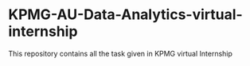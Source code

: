 # KPMG-AU-Data-Analytics-virtual-internship
This repository contains all the task given in KPMG virtual Internship 
